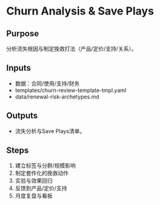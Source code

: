 # Churn Analysis & Save Plays

## Purpose

分析流失根因与制定挽救打法（产品/定价/支持/关系）。

## Inputs

- 数据：合同/使用/支持/财务
- templates/churn-review-template-tmpl.yaml
- data/renewal-risk-archetypes.md

## Outputs

- 流失分析与Save Plays清单。

## Steps

1. 建立标签与分群/规模影响
2. 制定套件化的挽救动作
3. 实验与效果回归
4. 反馈到产品/定价/支持
5. 月度复盘与看板
